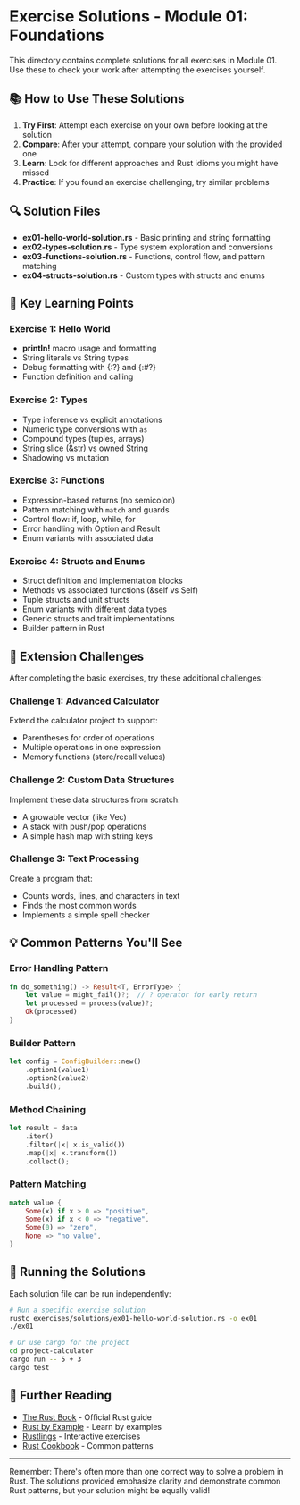 # Exercise Solutions - Module 01: Foundations

This directory contains complete solutions for all exercises in Module 01. Use these to check your work after attempting the exercises yourself.

## 📚 How to Use These Solutions

1. **Try First**: Attempt each exercise on your own before looking at the solution
2. **Compare**: After your attempt, compare your solution with the provided one
3. **Learn**: Look for different approaches and Rust idioms you might have missed
4. **Practice**: If you found an exercise challenging, try similar problems

## 🔍 Solution Files

- **ex01-hello-world-solution.rs** - Basic printing and string formatting
- **ex02-types-solution.rs** - Type system exploration and conversions  
- **ex03-functions-solution.rs** - Functions, control flow, and pattern matching
- **ex04-structs-solution.rs** - Custom types with structs and enums

## 🎯 Key Learning Points

### Exercise 1: Hello World
- **println!** macro usage and formatting
- String literals vs String types
- Debug formatting with {:?} and {:#?}
- Function definition and calling

### Exercise 2: Types
- Type inference vs explicit annotations
- Numeric type conversions with `as`
- Compound types (tuples, arrays)
- String slice (&str) vs owned String
- Shadowing vs mutation

### Exercise 3: Functions
- Expression-based returns (no semicolon)
- Pattern matching with `match` and guards
- Control flow: if, loop, while, for
- Error handling with Option and Result
- Enum variants with associated data

### Exercise 4: Structs and Enums
- Struct definition and implementation blocks
- Methods vs associated functions (&self vs Self)
- Tuple structs and unit structs
- Enum variants with different data types
- Generic structs and trait implementations
- Builder pattern in Rust

## 🚀 Extension Challenges

After completing the basic exercises, try these additional challenges:

### Challenge 1: Advanced Calculator
Extend the calculator project to support:
- Parentheses for order of operations
- Multiple operations in one expression
- Memory functions (store/recall values)

### Challenge 2: Custom Data Structures
Implement these data structures from scratch:
- A growable vector (like Vec<T>)
- A stack with push/pop operations
- A simple hash map with string keys

### Challenge 3: Text Processing
Create a program that:
- Counts words, lines, and characters in text
- Finds the most common words
- Implements a simple spell checker

## 💡 Common Patterns You'll See

### Error Handling Pattern
```rust
fn do_something() -> Result<T, ErrorType> {
    let value = might_fail()?;  // ? operator for early return
    let processed = process(value)?;
    Ok(processed)
}
```

### Builder Pattern
```rust
let config = ConfigBuilder::new()
    .option1(value1)
    .option2(value2)
    .build();
```

### Method Chaining
```rust
let result = data
    .iter()
    .filter(|x| x.is_valid())
    .map(|x| x.transform())
    .collect();
```

### Pattern Matching
```rust
match value {
    Some(x) if x > 0 => "positive",
    Some(x) if x < 0 => "negative", 
    Some(0) => "zero",
    None => "no value",
}
```

## 🔧 Running the Solutions

Each solution file can be run independently:

```bash
# Run a specific exercise solution
rustc exercises/solutions/ex01-hello-world-solution.rs -o ex01
./ex01

# Or use cargo for the project
cd project-calculator
cargo run -- 5 + 3
cargo test
```

## 📖 Further Reading

- [The Rust Book](https://doc.rust-lang.org/book/) - Official Rust guide
- [Rust by Example](https://doc.rust-lang.org/rust-by-example/) - Learn by examples
- [Rustlings](https://github.com/rust-lang/rustlings) - Interactive exercises
- [Rust Cookbook](https://rust-lang-nursery.github.io/rust-cookbook/) - Common patterns

---

Remember: There's often more than one correct way to solve a problem in Rust. The solutions provided emphasize clarity and demonstrate common Rust patterns, but your solution might be equally valid!
